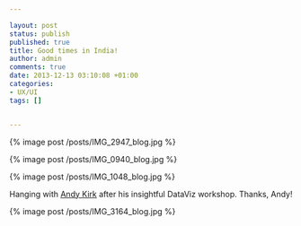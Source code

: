 ```yaml
---

layout: post
status: publish
published: true
title: Good times in India!
author: admin
comments: true
date: 2013-12-13 03:10:08 +01:00
categories:
- UX/UI
tags: []


---
```


{% image post /posts/IMG_2947_blog.jpg %}

{% image post /posts/IMG_0940_blog.jpg %}

{% image post /posts/IMG_1048_blog.jpg %}

Hanging with [Andy Kirk](http://www.visualisingdata.com/) after his insightful DataViz workshop. Thanks, Andy!

{% image post /posts/IMG_3164_blog.jpg %}
